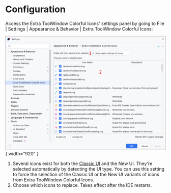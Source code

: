 <show-structure for="chapter,procedure,tab,def"/>

# Configuration

Access the Extra ToolWindow Colorful Icons' settings panel by going to <ui-path>File | Settings | Appearance & Behavior | Extra ToolWindow Colorful Icons</ui-path>:

![](../../images/extra-tci/configuration.png){ width="920" }

1. Several icons exist for both the [Classic UI](https://plugins.jetbrains.com/plugin/24468-classic-ui) and the New UI. They're selected automatically by detecting the UI type. You can use this setting to force the selection of the Classic UI or the New UI variants of icons from Extra ToolWindow Colorful Icons.
2. Choose which icons to replace. Takes effect after the IDE restarts.
